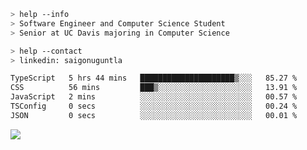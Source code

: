 ```bash
> help --info
> Software Engineer and Computer Science Student
> Senior at UC Davis majoring in Computer Science
```

```bash
> help --contact
> linkedin: saigonuguntla
```

<!--START_SECTION:waka-->

```txt
TypeScript   5 hrs 44 mins   █████████████████████▒░░░   85.27 %
CSS          56 mins         ███▒░░░░░░░░░░░░░░░░░░░░░   13.91 %
JavaScript   2 mins          ░░░░░░░░░░░░░░░░░░░░░░░░░   00.57 %
TSConfig     0 secs          ░░░░░░░░░░░░░░░░░░░░░░░░░   00.24 %
JSON         0 secs          ░░░░░░░░░░░░░░░░░░░░░░░░░   00.01 %
```

<!--END_SECTION:waka-->

![](https://komarev.com/ghpvc/?username=saigonu&color=6A8AFF)
